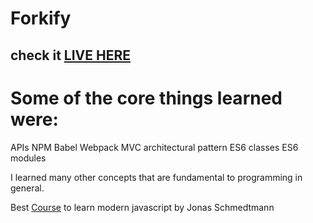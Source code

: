 # Forkify

## check it [LIVE HERE](https://marlonry.github.io/Forkify/)

# Some of the core things learned were:

APIs
NPM
Babel
Webpack
MVC architectural pattern
ES6 classes
ES6 modules

I learned many other concepts that are fundamental to programming in general.

Best [Course](https://www.udemy.com/the-complete-javascript-course/) to learn modern javascript by Jonas Schmedtmann
